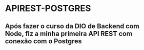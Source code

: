 # APIREST-POSTGRES

## Após fazer o curso da DIO de Backend com Node, fiz a minha primeira API REST com conexão com o Postgres
